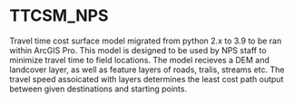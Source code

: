 # TTCSM_NPS
Travel time cost surface model migrated from python 2.x to 3.9 to be ran within ArcGIS Pro.
This model is designed to be used by NPS staff to minimize travel time to field locations. 
The model recieves a DEM and landcover layer, as well as feature layers of roads, tralis, streams etc. 
The travel speed assoicated with layers determines the least cost path output between given destinations and starting points.
